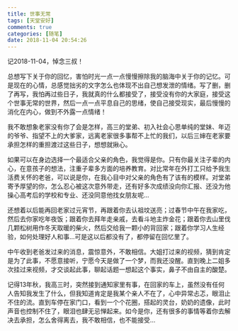 ```yaml
---
title: 世事无常
tags: [天堂安好]
comments: true
categories: [随笔]
date: 2018-11-04 20:54:26
---
```

记2018-11-04，悼念三叔！

总想写下关于你的回忆，害怕时光一点一点慢慢擦除我的脑海中关于你的记忆。可是现在的心情，总感觉拙劣的文字怎么也体现不出自己想发泄的情绪。写了删，删了再写，我怕再过些日子，我就真的什么都接受了，接受没有你的大家庭，接受这个世事无常的世界，然后一点一点平息自己的思绪，使自己接受现实，最后慢慢的消化在内心，做到不外露一点情绪！

我不敢想象老家没有你了会是怎样，高三的堂弟、初入社会心思单纯的堂妹、年迈的爷爷、指望不上的大爹家，远离老家很多事帮不上忙的我们，以后三婶在老家要承担怎样的重担渡过这些日子，想想就揪心。

如果可以在身边选择一个最适合父亲的角色，我觉得是你。只有你最关注子辈的内心，在意孩子的想法，注重子辈多方面的培养教育。对比常年在外打工只给予我生活费关怀的老爸，可以说是你，在我心目中对父亲的角色有了该有的模样。对堂弟寄予厚望的你，怎么忍心被这次意外带走，还有好多次成绩没向你汇报、还没为他操心高考后的学校和专业、还没同意他找女朋友呢...

还想着以后能再回老家过元宵节，再跟着你去认祖坟送亮；过春节中午在我家吃，然后去你家吃年夜饭；跟着你去拜年走亲戚，去看斗地主炸金花；跟着你去山里伐几颗松树用作冬天取暖的柴火，然后交给我一颗小的背回家；跟着你学习人生经验，如何处理好人和事...可是这以后都没有了，都停留在回忆里了。

中午收到老爸发过来的消息，震惊意外，不敢相信。大姐打过来的视频，猜到肯定是为了此事，不愿意接听，宁愿今天是做了一个梦，而我还没醒。直到晚上二姐多次挂过来视频，才交谈起此事，聊起话题一想起这个事实，鼻子不由自主的酸楚。

记得13年秋，我高三时，突然接到通知家里有事，在回家的车上，虽然没有任何人告知我发生了什么，但我知道肯定是我某个亲人不在了，心中异常忐忑，眼泪止不住的流。直到车停在家门口，看到一个个花圈，搭起的灵台，奶奶的遗像，此时声音也控制不住了，眼泪也肆无忌惮起来。如今是你，还有很多的事情等着你去解决去承担，怎么舍得离去，我不敢相信，也不能接受...